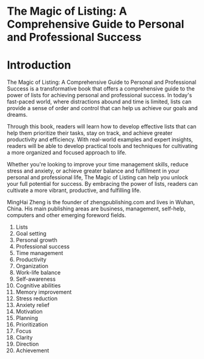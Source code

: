 # The Magic of Listing: A Comprehensive Guide to Personal and Professional Success

# Introduction

The Magic of Listing: A Comprehensive Guide to Personal and Professional Success is a transformative book that offers a comprehensive guide to the power of lists for achieving personal and professional success. In today's fast-paced world, where distractions abound and time is limited, lists can provide a sense of order and control that can help us achieve our goals and dreams.

Through this book, readers will learn how to develop effective lists that can help them prioritize their tasks, stay on track, and achieve greater productivity and efficiency. With real-world examples and expert insights, readers will be able to develop practical tools and techniques for cultivating a more organized and focused approach to life.

Whether you're looking to improve your time management skills, reduce stress and anxiety, or achieve greater balance and fulfillment in your personal and professional life, The Magic of Listing can help you unlock your full potential for success. By embracing the power of lists, readers can cultivate a more vibrant, productive, and fulfilling life.

MingHai Zheng is the founder of zhengpublishing.com and lives in Wuhan, China. His main publishing areas are business, management, self-help, computers and other emerging foreword fields.



1. Lists
2. Goal setting
3. Personal growth
4. Professional success
5. Time management
6. Productivity
7. Organization
8. Work-life balance
9. Self-awareness
10. Cognitive abilities
11. Memory improvement
12. Stress reduction
13. Anxiety relief
14. Motivation
15. Planning
16. Prioritization
17. Focus
18. Clarity
19. Direction
20. Achievement

